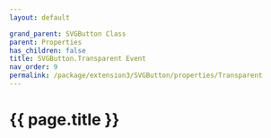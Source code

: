 ```yaml
---
layout: default

grand_parent: SVGButton Class
parent: Properties
has_children: false
title: SVGButton.Transparent Event
nav_order: 9
permalink: /package/extension3/SVGButton/properties/Transparent
---
```

# {{ page.title }}
